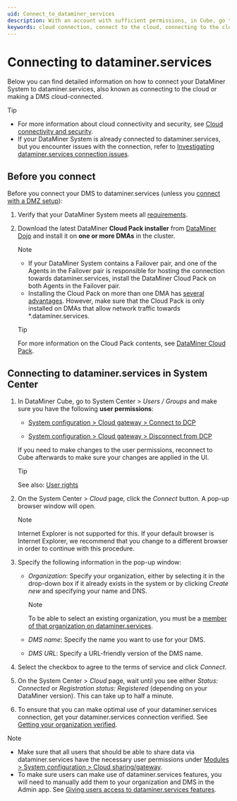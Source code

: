 ```yaml
---
uid: Connect_to_dataminer_services
description: With an account with sufficient permissions, in Cube, go to System Center > Cloud, and click Connect. Then enter your organization, DMS name, and URL.
keywords: cloud connection, connect to the cloud, connecting to the cloud
---
```


# Connecting to dataminer.services

Below you can find detailed information on how to connect your DataMiner System to dataminer.services, also known as connecting to the cloud or making a DMS cloud-connected.

> [!TIP]
>
> - For more information about cloud connectivity and security, see [Cloud connectivity and security](xref:Cloud_connectivity_and_security#connecting-to-dataminerservices).
> - If your DataMiner System is already connected to dataminer.services, but you encounter issues with the connection, refer to [Investigating dataminer.services connection issues](xref:Cloud_Connection_Issues).

## Before you connect

Before you connect your DMS to dataminer.services (unless you [connect with a DMZ setup](xref:Connect_to_cloud_with_DMZ)):

1. Verify that your DataMiner System meets all [requirements](xref:Connect_to_cloud_requirements).

1. Download the latest DataMiner **Cloud Pack installer** from [DataMiner Dojo](https://community.dataminer.services/dataminer-cloud-pack/) and install it on **one or more DMAs** in the cluster.

   > [!NOTE]
   >
   > - If your DataMiner System contains a Failover pair, and one of the Agents in the Failover pair is responsible for hosting the connection towards dataminer.services, install the DataMiner Cloud Pack on both Agents in the Failover pair.
   > - Installing the Cloud Pack on more than one DMA has [several advantages](xref:FAQ_DCP#do-all-agents-in-a-dms-have-to-be-connected-to-dataminerservices). However, make sure that the Cloud Pack is only installed on DMAs that allow network traffic towards *.dataminer.services.

   > [!TIP]
   > For more information on the Cloud Pack contents, see [DataMiner Cloud Pack](xref:CloudPackages).

## Connecting to dataminer.services in System Center

1. In DataMiner Cube, go to System Center \> *Users / Groups* and make sure you have the following **user permissions**:

   - [System configuration > Cloud gateway > Connect to DCP](xref:DataMiner_user_permissions#modules--system-configuration--cloud-sharinggateway--connect-to-clouddcp)

   - [System configuration > Cloud gateway > Disconnect from DCP](xref:DataMiner_user_permissions#modules--system-configuration--cloud-sharinggateway--disconnect-from-clouddcp)

   If you need to make changes to the user permissions, reconnect to Cube afterwards to make sure your changes are applied in the UI.
   
   > [!TIP]
   > See also: [User rights](xref:User_rights)

1. On the System Center \> *Cloud* page, click the *Connect* button. A pop-up browser window will open.

   > [!NOTE]
   > Internet Explorer is not supported for this. If your default browser is Internet Explorer, we recommend that you change to a different browser in order to continue with this procedure.

1. Specify the following information in the pop-up window:

   - *Organization*: Specify your organization, either by selecting it in the drop-down box if it already exists in the system or by clicking *Create new* and specifying your name and DNS.

     > [!NOTE]
     > To be able to select an existing organization, you must be a [member of that organization on dataminer.services](xref:Giving_users_access_to_cloud_features).

   - *DMS name*: Specify the name you want to use for your DMS.

   - *DMS URL*: Specify a URL-friendly version of the DMS name.

1. Select the checkbox to agree to the terms of service and click *Connect*.

1. On the System Center > *Cloud* page, wait until you see either *Status: Connected* or *Registration status: Registered* (depending on your DataMiner version<!-- RN 38715 -->). This can take up to half a minute.

1. To ensure that you can make optimal use of your dataminer.services connection, get your dataminer.services connection verified. See [Getting your organization verified](xref:CloudConnectionVerification).

> [!NOTE]
>
> - Make sure that all users that should be able to share data via dataminer.services have the necessary user permissions under [Modules > System configuration > Cloud sharing/gateway](xref:DataMiner_user_permissions#modules--system-configuration--cloud-sharinggateway).
> - To make sure users can make use of dataminer.services features, you will need to manually add them to your organization and DMS in the Admin app. See [Giving users access to dataminer.services features](xref:Giving_users_access_to_cloud_features).
